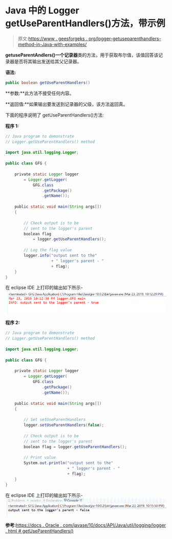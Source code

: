 # Java 中的 Logger getUseParentHandlers()方法，带示例

> 原文:[https://www . geesforgeks . org/logger-getuseparenthandlers-method-in-Java-with-examples/](https://www.geeksforgeeks.org/logger-getuseparenthandlers-method-in-java-with-examples/)

**getuseParentAndlers()**一个**记录器**类的方法，用于获取布尔值，该值回答该记录器是否将其输出发送给其父记录器。

**语法:**

```java
public boolean getUseParentHandlers()

```

**参数:**此方法不接受任何内容。

**返回值:**如果输出要发送到记录器的父级，该方法返回真。

下面的程序说明了 getUseParentHandlers()方法:

**程序 1:**

```java
// Java program to demonstrate
// Logger.getUseParentHandlers() method

import java.util.logging.Logger;

public class GFG {

    private static Logger logger
        = Logger.getLogger(
            GFG.class
                .getPackage()
                .getName());

    public static void main(String args[])
    {

        // Check output is to be
        // sent to the logger's parent
        boolean flag
            = logger.getUseParentHandlers();

        // Log the flag value
        logger.info("output sent to the"
                    + " logger's parent - "
                    + flag);
    }
}
```

在 eclipse IDE 上打印的输出如下所示-
![](img/023c144b8b46bda8736ed7c3a021970c.png)

**程序 2:**

```java
// Java program to demonstrate
// Logger.getUseParentHandlers() method

import java.util.logging.Logger;

public class GFG {

    private static Logger logger
        = Logger.getLogger(
            GFG.class
                .getPackage()
                .getName());

    public static void main(String args[])
    {

        // Set setUseParentHandlers
        logger.setUseParentHandlers(false);

        // Check output is to be
        // sent to the logger's parent
        boolean flag = logger.getUseParentHandlers();

        // Print value
        System.out.println("output sent to the"
                           + " logger's parent - "
                           + flag);
    }
}
```

在 eclipse IDE 上打印的输出如下所示-
![](img/ea678ffdb1c89a353af18529699c7ced.png)

**参考:**[https://docs . Oracle . com/javase/10/docs/API/Java/util/logging/logger . html # getUseParentHandlers()](https://docs.oracle.com/javase/10/docs/api/java/util/logging/Logger.html#getUseParentHandlers())
